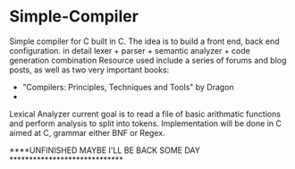 # Simple-Compiler
Simple compiler for C built in C.
The idea is to build a front end, back end configuration. in detail lexer + parser + semantic analyzer + code generation combination
Resource used include a series of forums and blog posts, as well as two very important books:
- "Compilers: Principles, Techniques and Tools" by Dragon
- 


Lexical Analyzer current goal is to read a file of basic arithmatic functions and perform analysis to split into tokens.
Implementation will be done in C aimed at C, grammar either BNF or Regex. 

****UNFINISHED MAYBE I'LL BE BACK SOME DAY *****************************
